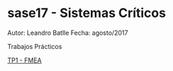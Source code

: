 # sase17 - Sistemas Críticos

Autor: Leandro Batlle
Fecha: agosto/2017

Trabajos Prácticos 

[TP1 - FMEA](https://github.com/eterX/sase17SisCrit/blob/master/TP1%20-FMEA%20para%20subsistema%20Generador%20de%20Reloj%20.ipynb)
